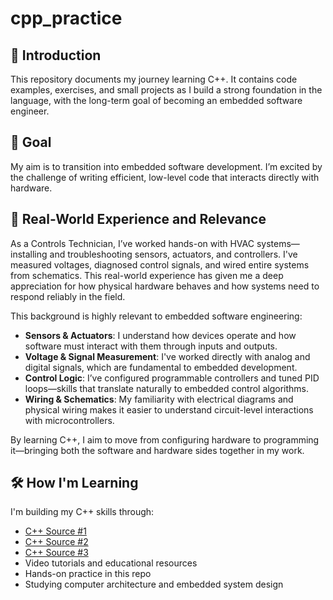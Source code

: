 # cpp_practice

## 📘 Introduction
This repository documents my journey learning C++. It contains code examples, exercises, and small projects as I build a strong foundation in the language, with the long-term goal of becoming an embedded software engineer.

## 🎯 Goal
My aim is to transition into embedded software development. I’m excited by the challenge of writing efficient, low-level code that interacts directly with hardware.

## 🔧 Real-World Experience and Relevance
As a Controls Technician, I’ve worked hands-on with HVAC systems—installing and troubleshooting sensors, actuators, and controllers. I've measured voltages, diagnosed control signals, and wired entire systems from schematics. This real-world experience has given me a deep appreciation for how physical hardware behaves and how systems need to respond reliably in the field.

This background is highly relevant to embedded software engineering:
- **Sensors & Actuators**: I understand how devices operate and how software must interact with them through inputs and outputs.
- **Voltage & Signal Measurement**: I've worked directly with analog and digital signals, which are fundamental to embedded development.
- **Control Logic**: I’ve configured programmable controllers and tuned PID loops—skills that translate naturally to embedded control algorithms.
- **Wiring & Schematics**: My familiarity with electrical diagrams and physical wiring makes it easier to understand circuit-level interactions with microcontrollers.

By learning C++, I aim to move from configuring hardware to programming it—bringing both the software and hardware sides together in my work.

## 🛠️ How I'm Learning
I'm building my C++ skills through:
- [C++ Source #1](https://en.cppreference.com/)
- [C++ Source #2](https://devdocs.io/cpp/algorithm/binary_search)
- [C++ Source #3](https://www.geeksforgeeks.org/cpp/cpp-pointers/)
- Video tutorials and educational resources
- Hands-on practice in this repo
- Studying computer architecture and embedded system design
